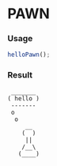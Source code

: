 
PAWN
===

### Usage

```js
helloPawn();
```

### Result

```
 _______
( hello )
 -------
 o
  o
     __
    (  )
     ||
    /__\
   (____)
```
    